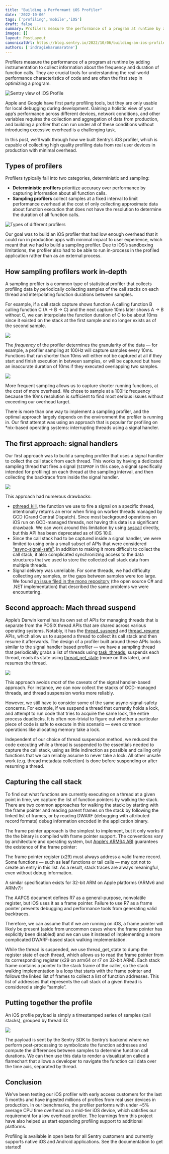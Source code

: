 ```yaml
---
title: "Building a Performant iOS Profiler"
date: '2022-10-06'
tags: ['profiling','mobile','iOS']
draft: false
summary: Profilers measure the performance of a program at runtime by adding instrumentation to collect information about the frequency and duration of function calls. They are crucial tools for understanding the real-world performance characteristics of code and are often the first step in optimizing a program. In this post, we’ll walk through how we built Sentry’s iOS profiler, which is capable of collecting high quality profiling data from real user devices in production with minimal overhead.
images: []
layout: PostLayout
canonicalUrl: https://blog.sentry.io/2022/10/06/building-an-ios-profiler/
authors: ['indragiekarunaratne']
---
```


Profilers measure the performance of a program at runtime by adding instrumentation to collect information about the frequency and duration of function calls. They are crucial tools for understanding the real-world performance characteristics of code and are often the first step in optimizing a program.

![Sentry view of iOS Profile](/images/building-a-performant-ios-profiler/ios-profiler.png)

Apple and Google have first party profiling tools, but they are only usable for local debugging during development. Gaining a holistic view of your app’s performance across different devices, network conditions, and other variables requires the collection and aggregation of data from production, and building a profiler that can run under all of these conditions without introducing excessive overhead is a challenging task.

In this post, we’ll walk through how we built Sentry’s iOS profiler, which is capable of collecting high quality profiling data from real user devices in production with minimal overhead.

## Types of profilers
Profilers typically fall into two categories, deterministic and sampling:

* **Deterministic profilers** prioritize accuracy over performance by capturing information about all function calls.
* **Sampling profilers** collect samples at a fixed interval to limit performance overhead at the cost of only collecting approximate data about function execution that does not have the resolution to determine the duration of all function calls.

![Types of different profilers](/images/building-a-performant-ios-profiler/types-of-profilers.png)

Our goal was to build an iOS profiler that had low enough overhead that it could run in production apps with minimal impact to user experience, which meant that we had to build a sampling profiler. Due to iOS’s sandboxing limitations, the profiler also had to be able to run in-process in the profiled application rather than as an external process.

## How sampling profilers work in-depth
A sampling profiler is a common type of statistical profiler that collects profiling data by periodically collecting samples of the call stacks on each thread and interpolating function durations between samples.

For example, if a call stack capture shows function A calling function B calling function C (A → B → C) and the next capture 10ms later shows A → B without C, we can interpolate the function duration of C to be about 10ms since it existed on the stack at the first sample and no longer exists as of the second sample.

![](/images/building-a-performant-ios-profiler/callstack.png)

The _frequency_ of the profiler determines the granularity of the data — for example, a profiler sampling at 100Hz will capture samples every 10ms. Functions that run shorter than 10ms will either not be captured at all if they start and finish execution in between samples, or will be captured but have an inaccurate duration of 10ms if they executed overlapping two samples.

![](/images/building-a-performant-ios-profiler/callstack2.png)

More frequent sampling allows us to capture shorter running functions, at the cost of more overhead. We chose to sample at a 100Hz frequency because the 10ms resolution is sufficient to find most serious issues without exceeding our overhead target.

There is more than one way to implement a sampling profiler, and the optimal approach largely depends on the environment the profiler is running in. Our first attempt was using an approach that is popular for profiling on *nix-based operating systems: interrupting threads using a signal handler.

## The first approach: signal handlers
Our first approach was to build a sampling profiler that uses a signal handler to collect the call stack from each thread. This works by having a dedicated sampling thread that fires a signal (`SIGPROF` in this case, a signal specifically intended for profiling) on each thread at the sampling interval, and then collecting the backtrace from inside the signal handler.

![](/images/building-a-performant-ios-profiler/approach1.png)

This approach had numerous drawbacks:

* [pthread_kill](https://developer.apple.com/library/archive/documentation/System/Conceptual/ManPages_iPhoneOS/man2/pthread_kill.2.html), the function we use to fire a signal on a specific thread, intentionally returns an error when firing on worker threads managed by GCD (Grand Central Dispatch). Since most background operations on iOS run on GCD-managed threads, not having this data is a significant drawback. We can work around this limitation by using [syscall](https://developer.apple.com/library/archive/documentation/System/Conceptual/ManPages_iPhoneOS/man2/syscall.2.html) directly, but this API has been deprecated as of iOS 10.0.
* Since the call stack had to be captured inside a signal handler, we were limited to using only a small subset of APIs that were considered [“async-signal-safe”](https://man7.org/linux/man-pages/man7/signal-safety.7.html). In addition to making it more difficult to collect the call stack, it also complicated synchronizing access to the data structures that we used to store the collected call stack data from multiple threads.
* Signal delivery was unreliable. For some threads, we had difficulty collecting any samples, or the gaps between samples were too large. We found [an issue filed in the mono repository](https://github.com/mono/mono/issues/6170) (the open source C# and .NET implementation) that described the same problems we were encountering.

## Second approach: Mach thread suspend
Apple’s Darwin kernel has its own set of APIs for managing threads that is separate from the POSIX thread APIs that are shared across various operating systems. Notably, it has the [thread_suspend](https://developer.apple.com/documentation/kernel/1418833-thread_suspend) and [thread_resume](https://developer.apple.com/documentation/kernel/1418926-thread_resume) APIs, which allow us to suspend a thread to collect its call stack and then resume it afterwards. The design of a profiler built around these APIs looks similar to the signal handler based profiler — we have a sampling thread that periodically grabs a list of threads using [task_threads](https://developer.apple.com/documentation/kernel/1537751-task_threads), suspends each thread, reads its state using [thread_get_state](https://developer.apple.com/documentation/kernel/1418576-thread_get_state) (more on this later), and resumes the thread.

![](/images/building-a-performant-ios-profiler/approach2.png)

This approach avoids _most_ of the caveats of the signal handler-based approach. For instance, we can now collect the stacks of GCD-managed threads, and thread suspension works more reliably.

However, we still have to consider some of the same async-signal-safety concerns. For example, if we suspend a thread that currently holds a lock, and attempt to run code that tries to acquire the same lock, the entire process deadlocks. It is often non-trivial to figure out whether a particular piece of code is safe to execute in this scenario — even common operations like allocating memory take a lock.

Independent of our choice of thread suspension method, we reduced the code executing while a thread is suspended to the essentials needed to capture the call stack, using as little indirection as possible and calling only functions that we can reliably assume to never take a lock. All other unsafe work (e.g. thread metadata collection) is done before suspending or after resuming a thread.

## Capturing the call stack
To find out what functions are currently executing on a thread at a given point in time, we capture the list of function pointers by walking the stack. There are two common approaches for walking the stack: by starting with the frame pointer and reading parent frames on the stack by following the linked list of frames, or by reading DWARF (debugging with attributed record formats) debug information encoded in the application binary.

The frame pointer approach is the simplest to implement, but it only works if the the binary is compiled with frame pointer support. The conventions vary by architecture and operating system, but [Apple’s ARM64 ABI](https://developer.apple.com/documentation/xcode/writing-arm64-code-for-apple-platforms) guarantees the existence of the frame pointer:

The frame pointer register (x29) must always address a valid frame record. Some functions — such as leaf functions or tail calls — may opt not to create an entry in this list. As a result, stack traces are always meaningful, even without debug information.

A similar specification exists for 32-bit ARM on Apple platforms (ARMv6 and ARMv7):

The AAPCS document defines R7 as a general-purpose, nonvolatile register, but iOS uses it as a frame pointer. Failure to use R7 as a frame pointer prevents debugging and performance tools from generating valid backtraces.

Therefore, we can assume that if we are running on iOS, a frame pointer will likely be present (aside from uncommon cases where the frame pointer has explicitly been disabled) and we can use it instead of implementing a more complicated DWARF-based stack walking implementation.

While the thread is suspended, we use thread_get_state to dump the register state of each thread, which allows us to read the frame pointer from its corresponding register (x29 on arm64 or r7 on 32-bit ARM). Each stack frame contains a pointer to the stack frame of the caller, so the stack walking implementation is a loop that starts with the frame pointer and follows the linked list of frames to collect a list of function addresses. This list of addresses that represents the call stack of a given thread is considered a single “sample”.

## Putting together the profile
An iOS profile payload is simply a timestamped series of samples (call stacks), grouped by thread ID:

![](/images/building-a-performant-ios-profiler/payload.png)

The payload is sent by the Sentry SDK to Sentry’s backend where we perform post-processing to symbolicate the function addresses and compute the differences between samples to determine function call durations. We can then use this data to render a visualization called a flamechart that allows a developer to navigate the function call data over the time axis, separated by thread.

## Conclusion
We’ve been testing our iOS profiler with early access customers for the last 5 months and have ingested millions of profiles from real user devices in production. In our benchmarks, the profiler performs with under ~5% average CPU time overhead on a mid-tier iOS device, which satisfies our requirement for a low overhead profiler. The learnings from this project have also helped us start expanding profiling support to additional platforms.

Profiling is available in open beta for all Sentry customers and currently supports native iOS and Android applications. See the documentation to get started!